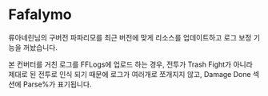 # Fafalymo

류아네린님의 구버전 파파리모를 최근 버전에 맞게 리소스를 업데이트하고 로그 보정 기능을 꺼놨습니다.

본 컨버터를 거친 로그를 FFLogs에 업로드 하는 경우, 전투가 Trash Fight가 아니라 제대로 된 전투로 인식 되기 때문에 로그가 여러개로 쪼개지지 않고, Damage Done 섹션에 Parse%가 표기됩니다.
